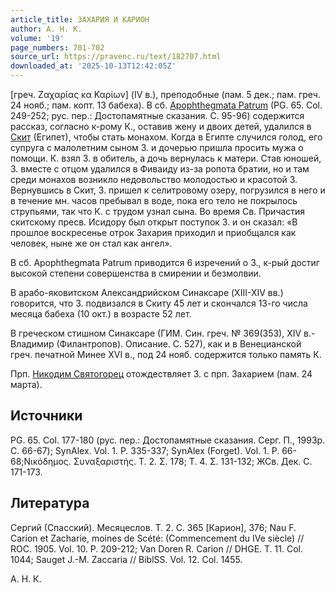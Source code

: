 ```yaml
---
article_title: ЗАХАРИЯ И КАРИОН
author: А. Н. К.
volume: '19'
page_numbers: 701-702
source_url: https://pravenc.ru/text/182707.html
downloaded_at: '2025-10-13T12:42:05Z'
---
```


[греч. Ζαχαρίας κα Καρίων] (IV в.), преподобные (пам. 5 дек.; пам. греч. 24 нояб.; пам. копт. 13 бабеха). В сб. [Apophthegmata Patrum](<https://pravenc.ru/text/Apophthegmata Patrum.html>) (PG. 65. Col. 249-252; рус. пер.: Достопамятные сказания. С. 95-96) содержится рассказ, согласно к-рому К., оставив жену и двоих детей, удалился в [Скит](https://pravenc.ru/text/Скит.html) (Египет), чтобы стать монахом. Когда в Египте случился голод, его супруга с малолетним сыном З. и дочерью пришла просить мужа о помощи. К. взял З. в обитель, а дочь вернулась к матери. Став юношей, З. вместе с отцом удалился в Фиваиду из-за ропота братии, но и там среди монахов возникло недовольство молодостью и красотой З. Вернувшись в Скит, З. пришел к селитровому озеру, погрузился в него и в течение мн. часов пребывал в воде, пока его тело не покрылось струпьями, так что К. с трудом узнал сына. Во время Св. Причастия скитскому пресв. Исидору был открыт поступок З. и он сказал: «В прошлое воскресенье отрок Захария приходил и приобщался как человек, ныне же он стал как ангел».

В сб. Apophthegmata Patrum приводится 6 изречений о З., к-рый достиг высокой степени совершенства в смирении и безмолвии.

В арабо-яковитском Александрийском Синаксаре (XIII-XIV вв.) говорится, что З. подвизался в Скиту 45 лет и скончался 13-го числа месяца бабеха (10 окт.) в возрасте 52 лет.

В греческом стишном Синаксаре (ГИМ. Син. греч. № 369(353), XIV в.- Владимир (Филантропов). Описание. С. 527), как и в Венецианской греч. печатной Минее XVI в., под 24 нояб. содержится только память К.

Прп. [Никодим Святогорец](<https://pravenc.ru/text/Никодим Святогорец.html>) отождествляет З. с прп. Захарием (пам. 24 марта).

## Источники

PG. 65. Col. 177-180 (рус. пер.: Достопамятные сказания. Серг. П., 1993р. С. 66-67); SynAlex. Vol. 1. P. 335-337; SynAlex (Forget). Vol. 1. P. 66-68;Νικόδημος. Συναξαριστής. Τ. 2. Σ. 178; Τ. 4. Σ. 131-132; ЖСв. Дек. С. 171-173.

## Литература

Сергий (Спасский). Месяцеслов. Т. 2. С. 365 [Карион], 376; Nau F. Carion et Zacharie, moines de Scété: (Commencement du IVe siècle) // ROC. 1905. Vol. 10. P. 209-212; Van Doren R. Carion // DHGE. T. 11. Col. 1044; Sauget J.-M. Zaccaria // BiblSS. Vol. 12. Col. 1455.

А. Н. К.
